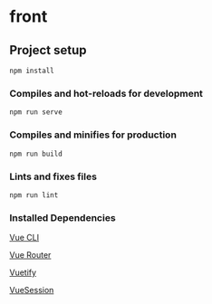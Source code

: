 # front

## Project setup
```
npm install
```

### Compiles and hot-reloads for development
```
npm run serve
```

### Compiles and minifies for production
```
npm run build
```

### Lints and fixes files
```
npm run lint
```

### Installed Dependencies
[Vue CLI](https://cli.vuejs.org/config/)

[Vue Router](https://router.vuejs.org/guide/)

[Vuetify](https://vuetifyjs.com/en/introduction/why-vuetify/#guide)

[VueSession](https://www.npmjs.com/package/vue-session)



